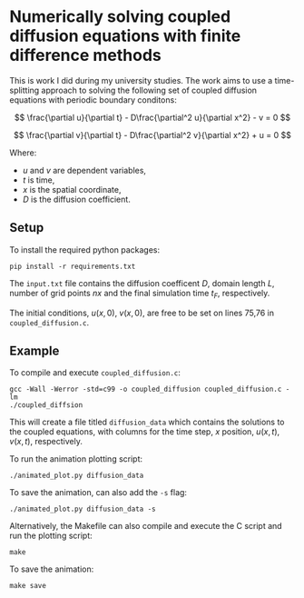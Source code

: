 
# Numerically solving coupled diffusion equations with finite difference methods

This is work I did during my university studies. The work aims to use a time-splitting approach to solving the following set of coupled diffusion equations with periodic boundary conditons:


$$ \frac{\partial u}{\partial t} - D\frac{\partial^2 u}{\partial x^2} - v = 0 $$

$$ \frac{\partial v}{\partial t} - D\frac{\partial^2 v}{\partial x^2} + u = 0 $$


Where:
- $u$ and $v$ are dependent variables,
- $t$ is time,
- $x$ is the spatial coordinate,
- $D$ is the diffusion coefficient.

## Setup

To install the required python packages:
```
pip install -r requirements.txt
```

The `input.txt` file contains the diffusion coefficent $D$, domain length $L$, number of grid points $nx$ and the final simulation time $t_{F}$, respectively.

The initial conditions, $u(x,0)$, $v(x,0)$, are free to be set on lines 75,76 in `coupled_diffusion.c`.

## Example

To compile and execute `coupled_diffusion.c`:
```
gcc -Wall -Werror -std=c99 -o coupled_diffusion coupled_diffusion.c -lm
./coupled_diffsion
```
This will create a file titled `diffusion_data` which contains the solutions to the coupled equations, with columns for the time step, $x$ position, $u(x,t)$, $v(x,t)$, respectively. 
 
To run the animation plotting script:
```
./animated_plot.py diffusion_data
```
To save the animation, can also add the `-s` flag:
```
./animated_plot.py diffusion_data -s
```

Alternatively, the Makefile can also compile and execute the C script and run the plotting script:
```
make
```

To save the animation:
```
make save
```


 


